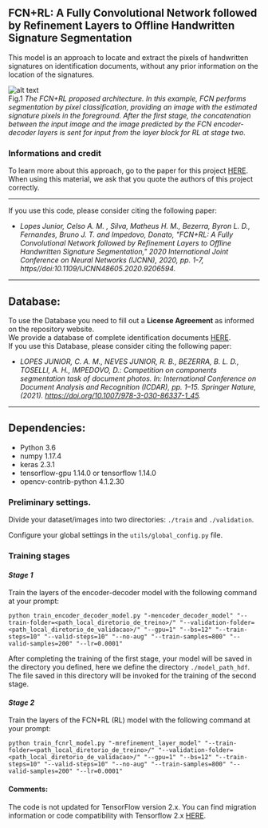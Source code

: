 ## FCN+RL: A Fully Convolutional Network followed by Refinement Layers to Offline Handwritten Signature Segmentation
This model is an approach to locate and extract the pixels of handwritten signatures on identification documents, without any prior information on the location of the signatures.

![alt text](https://ieeexplore.ieee.org/mediastore_new/IEEE/content/media/9200848/9206590/9206594/junio1-p7-junio-large.gif)\
Fig.1 *The FCN+RL proposed architecture. In this example, FCN performs segmentation by pixel classification, providing an image with the estimated signature pixels in the foreground. After the first stage, the concatenation between the input image and the image predicted by the FCN encoder-decoder layers is sent for input from the layer block for RL at stage two.*

### Informations and credit
To learn more about this approach, go to the paper for this project [HERE](https://ieeexplore.ieee.org/abstract/document/9206594?casa_token=X1kyTs6Vh5QAAAAA:t04bOqeyxy_sxodZ6dkmm-wV3gOukq4AFKm29ScSHw6Lcff4PxQ4PzqhqspZ8ITo8-3kRI3StDE). When using this material, we ask that you quote the authors of this project correctly.
_____________________________________________________________________________________________________________________________________________________________________
If you use this code, please consider citing the following paper:

* *Lopes Junior, Celso A. M. , Silva, Matheus H. M., Bezerra, Byron L. D., Fernandes, Bruno J. T. and Impedovo, Donato, "FCN+RL: A Fully Convolutional Network followed by Refinement Layers to Offline Handwritten Signature Segmentation," 2020 International Joint Conference on Neural Networks (IJCNN), 2020, pp. 1-7, https//doi:10.1109/IJCNN48605.2020.9206594.*
_______________________________________________________________________________________________________________________________________________________________________
## Database:

To use the Database you need to fill out a **License Agreement** as informed on the repository website.\
We provide a database of complete identification documents [HERE](http://tc11.cvc.uab.es/datasets/SBR-Doc%20Database_1).\
If you use this Database, please consider citing the following paper:

* *LOPES JUNIOR, C. A. M., NEVES JUNIOR, R. B., BEZERRA, B. L. D., TOSELLI, A. H., IMPEDOVO, D.: Competition on components segmentation task of document photos. In: International Conference on Document Analysis and Recognition (ICDAR), pp. 1–15. Springer Nature, (2021). https://doi.org/10.1007/978-3-030-86337-1_45.*
_______________________________________________________________________________________________________________________________________________________________________
## Dependencies:

- Python 3.6
- numpy 1.17.4
- keras 2.3.1
- tensorflow-gpu 1.14.0 or tensorflow 1.14.0
- opencv-contrib-python 4.1.2.30

### Preliminary settings.
Divide your dataset/images into two directories: `./train` and `./validation`. 

Configure your global settings in the ```utils/global_config.py``` file.

### Training stages

#### *Stage 1*
Train the layers of the encoder-decoder model with the following command at your prompt:
```
python train_encoder_decoder_model.py "-mencoder_decoder_model" "--train-folder=<path_local_diretorio_de_treino>/" "--validation-folder=<path_local_diretorio_de_validacao>/" "--gpu=1" "--bs=12" "--train-steps=10" "--valid-steps=10" "--no-aug" "--train-samples=800" "--valid-samples=200" "--lr=0.0001"
```
After completing the training of the first stage, your model will be saved in the directory you defined, here we define the directory ```./model_path_hdf```. The file saved in this directory will be invoked for the training of the second stage.

#### *Stage 2*
Train the layers of the FCN+RL (RL) model with the following command at your prompt:
```
python train_fcnrl_model.py "-mrefinement_layer_model" "--train-folder=<path_local_diretorio_de_treino>/" "--validation-folder=<path_local_diretorio_de_validacao>/" "--gpu=1" "--bs=12" "--train-steps=10" "--valid-steps=10" "--no-aug" "--train-samples=800" "--valid-samples=200" "--lr=0.0001"
```

#### Comments:
The code is not updated for TensorFlow version 2.x. You can find migration information or code compatibility with Tensorflow 2.x [HERE](https://www.tensorflow.org/guide/migrate).
